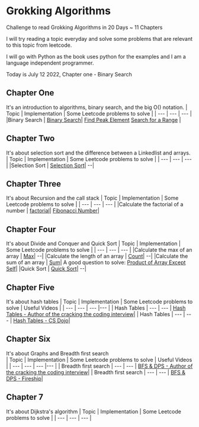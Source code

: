 # Grokking Algorithms

Challenge to read Grokking Algorithms in 20 Days ~ 11 Chapters

I will try reading a topic everyday and solve some problems that are relevant to this topic from leetcode.

I will go with Python as the book uses python for the examples and I am a language independent programmer.

Today is July 12 2022, Chapter one - Binary Search

## Chapter One

It's an introduction to algorithms, binary search, and the big O() notation.
| Topic | Implementation | Some Leetcode problems to solve |
| --- | --- | --- |
|Binary Search | [Binary Search](https://github.com/mjad218/grokking-algorithms/blob/master/binary-search/BinarySearch.py)| [Find Peak Element](https://leetcode.com/problems/find-peak-element/)
[Search for a Range](https://leetcode.com/problems/find-first-and-last-position-of-element-in-sorted-array/) |

## Chapter Two

It's about selection sort and the difference between a Linkedlist and arrays.
| Topic | Implementation | Some Leetcode problems to solve |
| --- | --- | --- |
|Selection Sort | [Selection Sort](https://github.com/mjad218/grokking-algorithms/tree/master/selection-sort)| --|

## Chapter Three

It's about Recursion and the call stack
| Topic | Implementation | Some Leetcode problems to solve |
| --- | --- | --- |
|Calculate the factorial of a number | [factorial](https://github.com/mjad218/grokking-algorithms/tree/master/recursion)| [Fibonacci Number](https://leetcode.com/problems/fibonacci-number/)|

## Chapter Four

It's about Divide and Conquer and Quick Sort
| Topic | Implementation | Some Leetcode problems to solve |
| --- | --- | --- |
|Calculate the max of an array | [Max](https://github.com/mjad218/grokking-algorithms/tree/master/divide-and-conquer)| --|
|Calculate the length of an array | [Count](https://github.com/mjad218/grokking-algorithms/tree/master/divide-and-conquer)| --|
|Calculate the sum of an array | [Sum](https://github.com/mjad218/grokking-algorithms/tree/master/divide-and-conquer)| A good question to solve: [Product of Array Except Self](https://leetcode.com/problems/product-of-array-except-self/)|
|Quick Sort | [Quick Sort](https://github.com/mjad218/grokking-algorithms/tree/master/quick-sort)| --|


## Chapter Five

It's about hash tables
| Topic | Implementation | Some Leetcode problems to solve | Useful Videos | 
| --- | --- | --- |--- | 
| Hash Tables | --- | --- | [Hash Tables - Author of the cracking the coding interview](https://www.youtube.com/watch?v=shs0KM3wKv8)| 
| Hash Tables | --- | --- | [Hash Tables - CS Dojo](https://www.youtube.com/watch?v=sfWyugl4JWA)| 

## Chapter Six

It's about Graphs and Breadth first search  
| Topic | Implementation | Some Leetcode problems to solve | Useful Videos | 
| --- | --- | --- |--- | 
| Breadth first search | --- | --- | [BFS & DPS - Author of the cracking the coding interview](https://www.youtube.com/watch?v=zaBhtODEL0w)| 
| Breadth first search | --- | --- | [BFS & DPS - Fireship](https://www.youtube.com/watch?v=cWNEl4HE2OE)| 


## Chapter 7

It's about Dijkstra's algorithm 
| Topic | Implementation | Some Leetcode problems to solve |
| --- | --- | --- |
